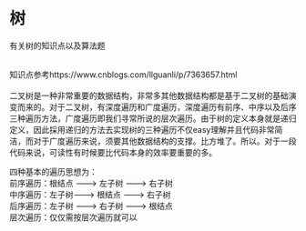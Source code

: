 # 树
有关树的知识点以及算法题

<br>
知识点参考https://www.cnblogs.com/llguanli/p/7363657.html <br>

<br>
二叉树是一种非常重要的数据结构，非常多其他数据结构都是基于二叉树的基础演变而来的。对于二叉树，有深度遍历和广度遍历，深度遍历有前序、中序以及后序三种遍历方法，广度遍历即我们寻常所说的层次遍历。由于树的定义本身就是递归定义，因此採用递归的方法去实现树的三种遍历不仅easy理解并且代码非常简洁，而对于广度遍历来说，须要其他数据结构的支撑。比方堆了。所以。对于一段代码来说，可读性有时候要比代码本身的效率要重要的多。

四种基本的遍历思想为：<br>
前序遍历：根结点 ---> 左子树 ---> 右子树<br>
中序遍历：左子树---> 根结点 ---> 右子树<br>
后序遍历：左子树 ---> 右子树 ---> 根结点<br>
层次遍历：仅仅需按层次遍历就可以<br>
